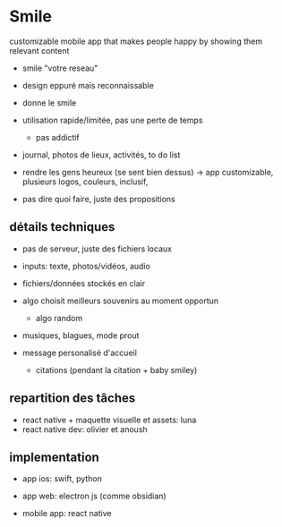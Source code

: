 # Smile

customizable mobile app that makes people happy by showing them relevant content

- smile "votre reseau"
- design eppuré mais reconnaissable
- donne le smile
- utilisation rapide/limitée, pas une perte de temps
    - pas addictif

- journal, photos de lieux, activités, to do list

- rendre les gens heureux (se sent bien dessus) -> app  customizable, plusieurs logos, couleurs, inclusif, 
- pas dire quoi faire, juste des propositions

## détails techniques

- pas de serveur, juste des fichiers locaux
- inputs: texte, photos/vidéos, audio
- fichiers/données stockés en clair

- algo choisit meilleurs souvenirs au moment opportun
    - algo random
- musiques, blagues, mode prout
- message personalisé d'accueil
    - citations (pendant la citation + baby smiley)


## repartition des tâches

- react native + maquette visuelle et assets: luna
- react native dev: olivier et anoush


## implementation

- app ios: swift, python

- app web: electron js (comme obsidian)
- mobile app: react native